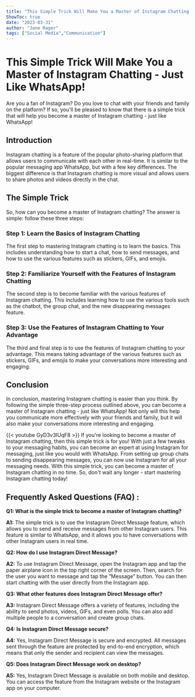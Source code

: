 ```yaml
---
title: "This Simple Trick Will Make You a Master of Instagram Chatting - Just Like WhatsApp!"
ShowToc: true 
date: "2023-03-31"
author: "Jane Rager" 
tags: ["Social Media","Communication"]
---
```

# This Simple Trick Will Make You a Master of Instagram Chatting - Just Like WhatsApp!

Are you a fan of Instagram? Do you love to chat with your friends and family on the platform? If so, you'll be pleased to know that there is a simple trick that will help you become a master of Instagram chatting - just like WhatsApp!

## Introduction

Instagram chatting is a feature of the popular photo-sharing platform that allows users to communicate with each other in real-time. It is similar to the popular messaging app WhatsApp, but with a few key differences. The biggest difference is that Instagram chatting is more visual and allows users to share photos and videos directly in the chat.

## The Simple Trick

So, how can you become a master of Instagram chatting? The answer is simple: follow these three steps:

### Step 1: Learn the Basics of Instagram Chatting

The first step to mastering Instagram chatting is to learn the basics. This includes understanding how to start a chat, how to send messages, and how to use the various features such as stickers, GIFs, and emojis.

### Step 2: Familiarize Yourself with the Features of Instagram Chatting

The second step is to become familiar with the various features of Instagram chatting. This includes learning how to use the various tools such as the chatbot, the group chat, and the new disappearing messages feature.

### Step 3: Use the Features of Instagram Chatting to Your Advantage

The third and final step is to use the features of Instagram chatting to your advantage. This means taking advantage of the various features such as stickers, GIFs, and emojis to make your conversations more interesting and engaging.

## Conclusion

In conclusion, mastering Instagram chatting is easier than you think. By following the simple three-step process outlined above, you can become a master of Instagram chatting - just like WhatsApp! Not only will this help you communicate more effectively with your friends and family, but it will also make your conversations more interesting and engaging.

{{< youtube GyD3v3IUqF8 >}} 
If you're looking to become a master of Instagram chatting, then this simple trick is for you! With just a few tweaks to your messaging habits, you can become an expert at using Instagram for messaging, just like you would with WhatsApp. From setting up group chats to sending disappearing messages, you can now use Instagram for all your messaging needs. With this simple trick, you can become a master of Instagram chatting in no time. So, don't wait any longer - start mastering Instagram chatting today!

## Frequently Asked Questions (FAQ) :
**Q1: What is the simple trick to become a master of Instagram chatting?**

**A1:** The simple trick is to use the Instagram Direct Message feature, which allows you to send and receive messages from other Instagram users. This feature is similar to WhatsApp, and it allows you to have conversations with other Instagram users in real time.

**Q2: How do I use Instagram Direct Message?**

**A2:** To use Instagram Direct Message, open the Instagram app and tap the paper airplane icon in the top right corner of the screen. Then, search for the user you want to message and tap the “Message” button. You can then start chatting with the user directly from the Instagram app.

**Q3: What other features does Instagram Direct Message offer?**

**A3:** Instagram Direct Message offers a variety of features, including the ability to send photos, videos, GIFs, and even polls. You can also add multiple people to a conversation and create group chats.

**Q4: Is Instagram Direct Message secure?**

**A4:** Yes, Instagram Direct Message is secure and encrypted. All messages sent through the feature are protected by end-to-end encryption, which means that only the sender and recipient can view the messages.

**Q5: Does Instagram Direct Message work on desktop?**

**A5:** Yes, Instagram Direct Message is available on both mobile and desktop. You can access the feature from the Instagram website or the Instagram app on your computer.


